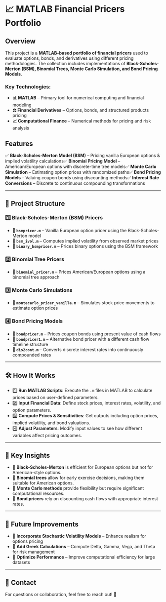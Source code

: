 # 📈 MATLAB Financial Pricers Portfolio

## Overview

This project is a **MATLAB-based portfolio of financial pricers** used to evaluate options, bonds, and derivatives using different pricing methodologies. The collection includes implementations of **Black-Scholes-Merton (BSM), Binomial Trees, Monte Carlo Simulation, and Bond Pricing Models**.

### Key Technologies:

- **📊 MATLAB** – Primary tool for numerical computing and financial modeling
- **⚖️ Financial Derivatives** – Options, bonds, and structured products pricing
- **📈 Computational Finance** – Numerical methods for pricing and risk analysis

## Features

✅ **Black-Scholes-Merton Model (BSM)** – Pricing vanilla European options & implied volatility calculations✅ **Binomial Pricing Model** – American/European options with discrete-time tree models✅ **Monte Carlo Simulation** – Estimating option prices with randomized paths✅ **Bond Pricing Models** – Valuing coupon bonds using discounting methods✅ **Interest Rate Conversions** – Discrete to continuous compounding transformations

---

## 📁 Project Structure

### 1️⃣ **Black-Scholes-Merton (BSM) Pricers**

- **📝 `bsmpricer.m`** – Vanilla European option pricer using the Black-Scholes-Merton model
- **📝 `bsm_ivol.m`** – Computes implied volatility from observed market prices
- **📝 `binary_bsmpricer.m`** – Prices binary options using the BSM framework

### 2️⃣ **Binomial Tree Pricers**

- **📝 `binomial_pricer.m`** – Prices American/European options using a binomial tree approach

### 3️⃣ **Monte Carlo Simulations**

- **📝 `montecarlo_pricer_vanilla.m`** – Simulates stock price movements to estimate option prices

### 4️⃣ **Bond Pricing Models**

- **📝 `bondpricer.m`** – Prices coupon bonds using present value of cash flows
- **📝 `bondpricer1.m`** – Alternative bond pricer with a different cash flow timeline structure
- **📝 `dis2cont.m`** – Converts discrete interest rates into continuously compounded rates

---

## 🛠️ How It Works

- 1️⃣ **Run MATLAB Scripts**: Execute the `.m` files in MATLAB to calculate prices based on user-defined parameters.
- 2️⃣ **Input Financial Data**: Define stock prices, interest rates, volatility, and option parameters.
- 3️⃣ **Compute Prices & Sensitivities**: Get outputs including option prices, implied volatility, and bond valuations.
- 4️⃣ **Adjust Parameters**: Modify input values to see how different variables affect pricing outcomes.

---

## 📌 Key Insights

- 🔹 **Black-Scholes-Merton** is efficient for European options but not for American-style options.
- 🔹 **Binomial trees** allow for early exercise decisions, making them suitable for American options.
- 🔹 **Monte Carlo methods** provide flexibility but require significant computational resources.
- 🔹 **Bond pricers** rely on discounting cash flows with appropriate interest rates.

---

## 🚀 Future Improvements

- 🔹 **Incorporate Stochastic Volatility Models** – Enhance realism for options pricing
- 🔹 **Add Greek Calculations** – Compute Delta, Gamma, Vega, and Theta for risk management
- 🔹 **Optimize Performance** – Improve computational efficiency for large datasets

---

## 📩 Contact

For questions or collaboration, feel free to reach out! 🚀
